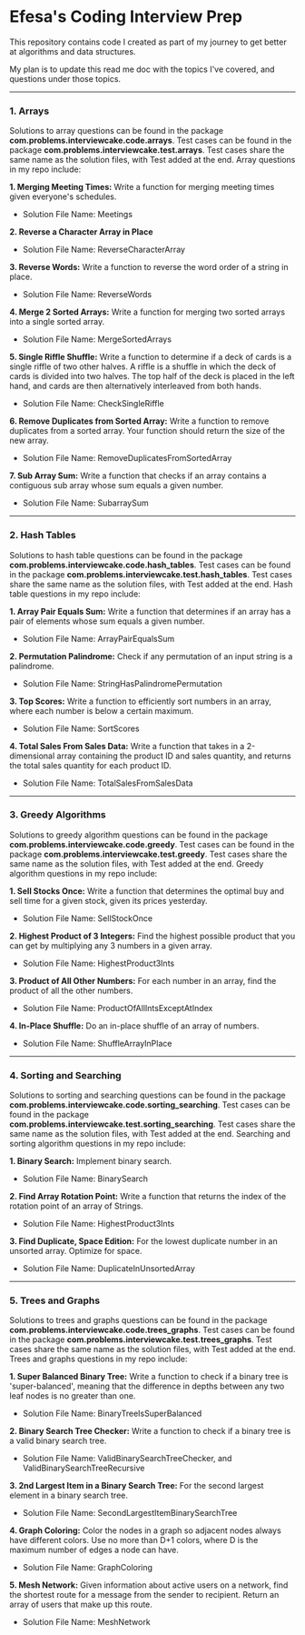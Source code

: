 # Efesa's Coding Interview Prep
This repository contains code I created as part of my journey to get better at algorithms and data structures.

My plan is to update this read me doc with the topics I've covered, and questions under those topics. 

----------------------------
### 1. Arrays
Solutions to array questions can be found in the package **com.problems.interviewcake.code.arrays**. Test cases can be found in the package **com.problems.interviewcake.test.arrays**. Test cases share the same name as the solution files, with Test added at the end. Array questions in my repo include:

**1\. Merging Meeting Times:** Write a function for merging meeting times given everyone's schedules.

- Solution File Name: Meetings

**2\. Reverse a Character Array in Place** 

- Solution File Name: ReverseCharacterArray

**3\. Reverse Words:** Write a function to reverse the word order of a string in place.

- Solution File Name: ReverseWords

**4\. Merge 2 Sorted Arrays:** Write a function for merging two sorted arrays into a single sorted array.

- Solution File Name: MergeSortedArrays

**5\. Single Riffle Shuffle:** Write a function to determine if a deck of cards is a single riffle of two other halves. A riffle is a shuffle in which the deck of cards is divided into two halves. The top half of the deck is placed in the left hand, and cards are then alternatively interleaved from both hands. 

- Solution File Name: CheckSingleRiffle

**6\. Remove Duplicates from Sorted Array:** Write a function to remove duplicates from a sorted array. Your function should return the size of the new array.

- Solution File Name: RemoveDuplicatesFromSortedArray

**7\. Sub Array Sum:** Write a function that checks if an array contains a contiguous sub array whose sum equals a given number.

- Solution File Name: SubarraySum

----------------------------
### 2. Hash Tables
Solutions to hash table questions can be found in the package **com.problems.interviewcake.code.hash_tables**. Test cases can be found in the package **com.problems.interviewcake.test.hash_tables**. Test cases share the same name as the solution files, with Test added at the end. Hash table questions in my repo include:

**1\. Array Pair Equals Sum:** Write a function that determines if an array has a pair of elements whose sum equals a given number.

- Solution File Name: ArrayPairEqualsSum

**2\. Permutation Palindrome:** Check if any permutation of an input string is a palindrome. 

- Solution File Name: StringHasPalindromePermutation

**3\. Top Scores:** Write a function to efficiently sort numbers in an array, where each number is below a certain maximum.

- Solution File Name: SortScores

**4\. Total Sales From Sales Data:** Write a function that takes in a 2-dimensional array containing the product ID and sales quantity, and returns the total sales quantity for each product ID.

- Solution File Name: TotalSalesFromSalesData

----------------------------
### 3. Greedy Algorithms
Solutions to greedy algorithm questions can be found in the package **com.problems.interviewcake.code.greedy**. Test cases can be found in the package **com.problems.interviewcake.test.greedy**. Test cases share the same name as the solution files, with Test added at the end. Greedy algorithm questions in my repo include:

**1\. Sell Stocks Once:** Write a function that determines the optimal buy and sell time for a given stock, given its prices yesterday.

- Solution File Name: SellStockOnce

**2\. Highest Product of 3 Integers:** Find the highest possible product that you can get by multiplying any 3 numbers in a given array.

- Solution File Name: HighestProduct3Ints

**3\. Product of All Other Numbers:** For each number in an array, find the product of all the other numbers.

- Solution File Name: ProductOfAllIntsExceptAtIndex

**4\. In-Place Shuffle:** Do an in-place shuffle of an array of numbers.

- Solution File Name: ShuffleArrayInPlace

----------------------------
### 4. Sorting and Searching
Solutions to sorting and searching questions can be found in the package **com.problems.interviewcake.code.sorting_searching**. Test cases can be found in the package **com.problems.interviewcake.test.sorting_searching**. Test cases share the same name as the solution files, with Test added at the end. Searching and sorting algorithm questions in my repo include:

**1\. Binary Search:** Implement binary search.

- Solution File Name: BinarySearch

**2\. Find Array Rotation Point:** Write a function that returns the index of the rotation point of an array of Strings.

- Solution File Name: HighestProduct3Ints

**3\. Find Duplicate, Space Edition:** For the lowest duplicate number in an unsorted array. Optimize for space.

- Solution File Name: DuplicateInUnsortedArray

----------------------------
### 5. Trees and Graphs
Solutions to trees and graphs questions can be found in the package **com.problems.interviewcake.code.trees_graphs**. Test cases can be found in the package **com.problems.interviewcake.test.trees_graphs**. Test cases share the same name as the solution files, with Test added at the end. Trees and graphs questions in my repo include:

**1\. Super Balanced Binary Tree:** Write a function to check if a binary tree is 'super-balanced', meaning that the difference in depths between any two leaf nodes is no greater than one.

- Solution File Name: BinaryTreeIsSuperBalanced

**2\. Binary Search Tree Checker:** Write a function to check if a binary tree is a valid binary search tree.

- Solution File Name: ValidBinarySearchTreeChecker, and ValidBinarySearchTreeRecursive

**3\. 2nd Largest Item in a Binary Search Tree:** For the second largest element in a binary search tree.

- Solution File Name: SecondLargestItemBinarySearchTree

**4\. Graph Coloring:** Color the nodes in a graph so adjacent nodes always have different colors. Use no more than D+1 colors, where D is the maximum number of edges a node can have.

- Solution File Name: GraphColoring

**5\. Mesh Network:** Given information about active users on a network, find the shortest route for a message from the sender to recipient. Return an array of users that make up this route.

- Solution File Name: MeshNetwork












 









